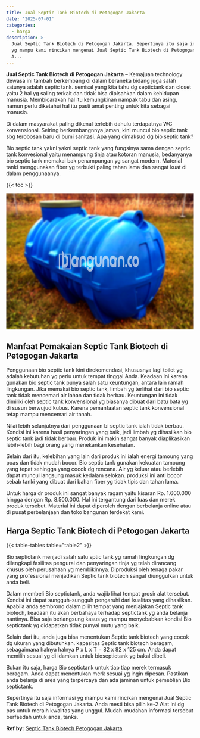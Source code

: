 ```yaml
---
title: Jual Septic Tank Biotech di Petogogan Jakarta
date: '2025-07-01'
categories:
  - harga
description: >-
  Jual Septic Tank Biotech di Petogogan Jakarta. Sepertinya itu saja informasi
  yg mampu kami rincikan mengenai Jual Septic Tank Biotech di Petogogan Jakarta.
  A...
---
```


**Jual Septic Tank Biotech di Petogogan Jakarta** – Kemajuan technology dewasa ini tambah berkembang di dalam beraneka bidang juga salah satunya adalah septic tank. semisal yang kita tahu dg septictank dan closet yaitu 2 hal yg saling terkait dan tidak bisa dipisahkan dalam kehidupan manusia. Membicarakan hal itu kemungkinan nampak tabu dan asing, namun perlu diketahui hal itu pasti amat penting untuk kita sebagai manusia.

Di dalam masyarakat paling dikenal terlebih dahulu terdapatnya WC konvensional. Seiring berkembangnnya jaman, kini muncul bio septic tank sbg terobosan baru di bumi sanitasi. Apa yang dimaksud dg bio septic tank?

Bio septic tank yakni yakni septic tank yang fungsinya sama dengan septic tank konvesional yaitu menampung tinja atau kotoran manusia, bedanyanya bio septic tank memakai bak penampungan yg sangat modern. Material tanki menggunakan fiber yg terbukti paling tahan lama dan sangat kuat di dalam penggunaanya.

{{< toc >}}

![Jual Septic Tank Biotech di Petogogan Jakarta](/images/jual-bio-septictank-01.png)

## Manfaat Pemakaian Septic Tank Biotech di Petogogan Jakarta

Penggunaan bio septic tank kini direkomendasi, khususnya lagi toilet yg adalah kebutuhan yg perlu untuk tempat tinggal Anda. Keadaan ini karena gunakan bio septic tank punya salah satu keuntungan, antara lain ramah lingkungan. Jika memakai bio septic tank, limbah yg terlihat dari bio septic tank tidak mencemari air lahan dan tidak berbau. Keuntungan ini tidak dimiliki oleh septic tank konvensional yg biasanya dibuat dari batu bata yg di susun berwujud kubus. Karena pemanfaatan septic tank konvensional tetap mampu mencemari air tanah.

Nilai lebih selanjutnya dari penggunaan bi septic tank ialah tidak berbau. Kondisi ini karena hasil penyaringan yang baik, jadi limbah yg dihasilkan bio septic tank jadi tidak berbau. Produk ini makin sangat banyak diaplikasikan lebih-lebih bagi orang yang menekankan kesehatan.

Selain dari itu, kelebihan yang lain dari produk ini ialah energi tamoung yang poas dan tidak mudah bocor. Bio septic tank gunakan kekuatan tamoung yang tepat sehingga yang cocok dg rencana. Air yg keluar atau berlebih dapat muncul langsung masuk kedalam selokan. produksi ini anti bocor sebab tanki yang dibuat dari bahan fiber yg tidak tipis dan tahan lama.

Untuk harga dr produk ini sangat banyak ragam yaitu kisaran Rp. 1.600.000 hingga dengan Rp. 8.500.000. Hal ini tergantung dari luas dan merek produk tersebut. Material ini dapat diperoleh dengan berbelanja online atau di pusat perbelanjaan dan toko bangunan terdekat kami.

## Harga Septic Tank Biotech di Petogogan Jakarta

{{< table-tables table="table2" >}}

Bio septictank menjadi salah satu sptic tank yg ramah lingkungan dg dilengkapi fasilitas pengurai dan penyaringan tinja yg telah dirancang khusus oleh perusahaan yg membikinnya. Diproduksi oleh tenaga pakar yang professional menjadikan Septic tank biotech sangat diunggulkan untuk anda beli.

Dalam membeli Bio septictank, anda wajib lihat tempat grosir alat tersebut. Kondisi ini dapat sungguh-sungguh pengaruhi dari kualitas yang dihasilkan. Apabila anda sembrono dalam pilih tempat yang menjajakan Septic tank biotech, keadaan itu akan berbahaya terhadap septictank yg anda belanja nantinya. Bisa saja berlangsung kasus yg mampu menyebabkan kondisi Bio septictank yg didapatkan tidak punyai mutu yang baik.

Selain dari itu, anda juga bisa menentukan Septic tank biotech yang cocok dg ukuran yang dibutuhkan. kapasitas Septic tank biotech beragam, sebagaimana halnya halnya P x L x T = 82 x 82 x 125 cm. Anda dapat memilih sesuai yg di idamkan untuk bioseptictank yg bakal dibeli.

Bukan itu saja, harga Bio septictank untuk tiap tiap merek termasuk beragam. Anda dapat menentukan merk sesuai yg ingin dipesan. Pastikan anda belanja di area yang terpercaya dan ada jaminan untuk pemeblian Bio septictank.

Sepertinya itu saja informasi yg mampu kami rincikan mengenai Jual Septic Tank Biotech di Petogogan Jakarta. Anda mesti bisa pilih ke-2 Alat ini dg pas untuk meraih kwalitas yang unggul. Mudah-mudahan informasi tersebut berfaedah untuk anda, tanks.

**Ref by:** [Septic Tank Biotech Petogogan Jakarta](https://id.wikipedia.org/wiki/Septic)
